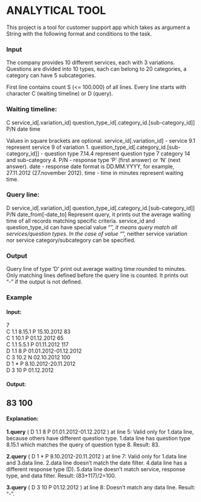 # ANALYTICAL TOOL
This project is a tool for customer support app which takes as argument
a String with the following format and conditions to the task.

### Input
The company provides 10 different services, each with 3 variations. Questions are divided into
10 types, each can belong to 20 categories, a category can have 5 subcategories.

First line contains count S (<= 100.000) of all lines.
Every line starts with character C (waiting timeline) or D (query).

### Waiting timeline:

C service_id[.variation_id] question_type_id[.category_id.[sub-category_id]] P/N date time

Values in square brackets are optional.
service_id[.variation_id] - service 9.1 represent service 9 of variation 1.
question_type_id[.category_id.[sub-category_id]] - question type 7.14.4 represent question type 7
category 14 and sub-category 4.
P/N - response type ‘P’ (first answer) or ‘N’ (next answer).
date - response date format is DD.MM.YYYY, for example, 27.11.2012 (27.november 2012).
time - time in minutes represent waiting time.

### Query line:

D service_id[.variation_id] question_type_id[.category_id.[sub-category_id]] P/N date_from[-date_to]
Represent query, it prints out the average waiting time of all records matching specific criteria.
service_id and question_type_id can have special value “*”, it means query match all
services/question types. In the case of value “*”, neither service variation nor service
category/subcategory can be specified.

### Output
Query line of type ‘D’ print out average waiting time rounded to minutes.
Only matching lines defined before the query line is counted.
It prints out “-” if the output is not defined.
### Example
#### Input:
7 \
C 1.1 8.15.1 P 15.10.2012 83\
C 1 10.1 P 01.12.2012 65\
C 1.1 5.5.1 P 01.11.2012 117\
D 1.1 8 P 01.01.2012-01.12.2012\
C 3 10.2 N 02.10.2012 100\
D 1 * P 8.10.2012-20.11.2012\
D 3 10 P 01.12.2012

#### Output:
83
100
-
#### Explanation:
**1.query** ( D 1.1 8 P 01.01.2012-01.12.2012 ) at line 5:
Valid only for 1.data line, because others have different question type.
1.data line has question type 8.15.1 which matches the query of question type 8.
Result: 83.

**2.query** ( D 1 * P 8.10.2012-20.11.2012 ) at line 7:
Valid only for 1.data line and 3.data line.
2.data line doesn’t match the date filter.
4.data line has a different response type (D).
5.data line doesn’t match service, response type, and data filter.
Result: (83+117)/2=100.

**3.query** ( D 3 10 P 01.12.2012 ) at line 8:
Doesn’t match any data line.
Result: “-”. 
